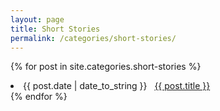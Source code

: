 ```yaml
---
layout: page
title: Short Stories
permalink: /categories/short-stories/
---
```


{% for post in site.categories.short-stories %}
 <li><span>{{ post.date | date_to_string }}</span> &nbsp; <a href="{{ post.url | relative_url}}">{{ post.title }}</a></li>
{% endfor %}
